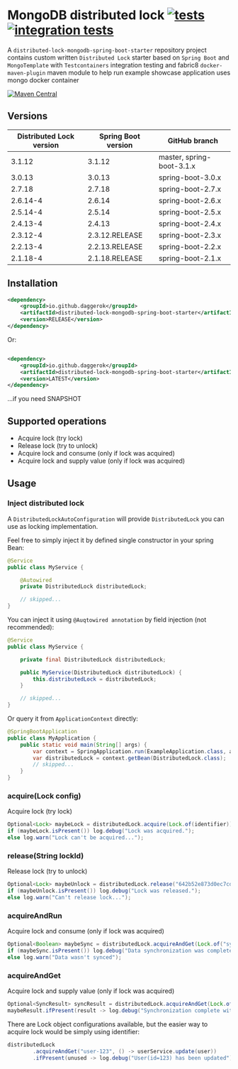 # MongoDB distributed lock [![tests](https://github.com/daggerok/distributed-lock-mongodb-spring-boot-starter/actions/workflows/tests.yml/badge.svg)](https://github.com/daggerok/distributed-lock-mongodb-spring-boot-starter/actions/workflows/tests.yml) [![integration tests](https://github.com/daggerok/distributed-lock-mongodb-spring-boot-starter/actions/workflows/integration-tests.yml/badge.svg)](https://github.com/daggerok/distributed-lock-mongodb-spring-boot-starter/actions/workflows/integration-tests.yml)
A `distributed-lock-mongodb-spring-boot-starter` repository project contains custom written `Distributed Lock` starter
based on `Spring Boot` and `MongoTemplate` with `Testcontainers` integration testing and fabric8 `docker-maven-plugin`
maven module to help run example showcase application uses mongo docker container

[![Maven Central](https://img.shields.io/maven-central/v/io.github.daggerok/distributed-lock-mongodb-spring-boot-starter.svg?label=Maven%20Central)](https://search.maven.org/search?q=g:%22io.github.daggerok%22%20AND%20a:%22distributed-lock-mongodb-spring-boot-starter%22)

## Versions

| Distributed Lock version | Spring Boot version | GitHub branch             |
|--------------------------|---------------------|---------------------------|
| 3.1.12                   | 3.1.12              | master, spring-boot-3.1.x |
| 3.0.13                   | 3.0.13              | spring-boot-3.0.x         |
| 2.7.18                   | 2.7.18              | spring-boot-2.7.x         |
| 2.6.14-4                 | 2.6.14              | spring-boot-2.6.x         |
| 2.5.14-4                 | 2.5.14              | spring-boot-2.5.x         |
| 2.4.13-4                 | 2.4.13              | spring-boot-2.4.x         |
| 2.3.12-4                 | 2.3.12.RELEASE      | spring-boot-2.3.x         |
| 2.2.13-4                 | 2.2.13.RELEASE      | spring-boot-2.2.x         |
| 2.1.18-4                 | 2.1.18.RELEASE      | spring-boot-2.1.x         |

## Installation

```xml
<dependency>
    <groupId>io.github.daggerok</groupId>
    <artifactId>distributed-lock-mongodb-spring-boot-starter</artifactId>
    <version>RELEASE</version>
</dependency>
```

Or:

```xml

<dependency>
    <groupId>io.github.daggerok</groupId>
    <artifactId>distributed-lock-mongodb-spring-boot-starter</artifactId>
    <version>LATEST</version>
</dependency>
```

...if you need SNAPSHOT

## Supported operations

* Acquire lock (try lock)
* Release lock (try to unlock)
* Acquire lock and consume (only if lock was acquired)
* Acquire lock and supply value (only if lock was acquired)

## Usage

### Inject distributed lock

A `DistributedLockAutoConfiguration` will provide `DistributedLock` you can use as locking implementation.

Feel free to simply inject it by defined single constructor in your spring Bean:

```java
@Service
public class MyService {

    @Autowired
    private DistributedLock distributedLock;

    // skipped...
}
```

You can inject it using `@Auqtowired annotation` by field injection (not recommended):

```java
@Service
public class MyService {

    private final DistributedLock distributedLock;

    public MyService(DistributedLock distributedLock) {
        this.distributedLock = distributedLock;
    }

    // skipped...
}
```

Or query it from `ApplicationContext` directly:

```java
@SpringBootApplication
public class MyApplication {
    public static void main(String[] args) {
        var context = SpringApplication.run(ExampleApplication.class, args);
        var distributedLock = context.getBean(DistributedLock.class);
        // skipped...
    }
}
```

### acquire(Lock config)

Acquire lock (try lock)

```java
Optional<Lock> maybeLock = distributedLock.acquire(Lock.of(identifier));
if (maybeLock.isPresent()) log.debug("Lock was acquired.");
else log.warn("Lock can't be acquired...");
```

### release(String lockId)

Release lock (try to unlock)

```java
Optional<Lock> maybeUnlock = distributedLock.release("642b52e873d0ec7cd4463f05")
if (maybeUnlock.isPresent()) log.debug("Lock was released.");
else log.warn("Can't release lock...");
```

### acquireAndRun

Acquire lock and consume (only if lock was acquired)

```java
Optional<Boolean> maybeSync = distributedLock.acquireAndGet(Lock.of("sync"), () -> leaderElection.sync());
if (maybeSync.isPresent()) log.debug("Data synchronization was completed")
else log.warn("Data wasn't synced");
```

### acquireAndGet

Acquire lock and supply value (only if lock was acquired)

```java
Optional<SyncResult> syncResult = distributedLock.acquireAndGet(Lock.of("ETL"), () -> syncService.etl());
maybeResult.ifPresent(result -> log.debug("Synchronization complete with: {}", result));
```

There are Lock object configurations available, but the easier way to acquire lock would be simply using identifier:

```java
distributedLock
        .acquireAndGet("user-123", () -> userService.update(user))
        .ifPresent(unused -> log.debug("User(id=123) has been updated"));
```
